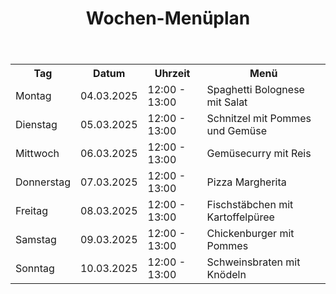 <header>
    <h1>Wochen-Menüplan</h1>
</header>

<table>
    <tr>
        <th>Tag</th>
        <th>Datum</th>
        <th>Uhrzeit</th>
        <th>Menü</th>
    </tr>
    <tr>
        <td>Montag</td>
        <td>04.03.2025</td>
        <td>12:00 - 13:00</td>
        <td>Spaghetti Bolognese mit Salat</td>
    </tr>
    <tr>
        <td>Dienstag</td>
        <td>05.03.2025</td>
        <td>12:00 - 13:00</td>
        <td>Schnitzel mit Pommes und Gemüse</td>
    </tr>
    <tr>
        <td>Mittwoch</td>
        <td>06.03.2025</td>
        <td>12:00 - 13:00</td>
        <td>Gemüsecurry mit Reis</td>
    </tr>
    <tr>
        <td>Donnerstag</td>
        <td>07.03.2025</td>
        <td>12:00 - 13:00</td>
        <td>Pizza Margherita</td>
    </tr>
    <tr>
        <td>Freitag</td>
        <td>08.03.2025</td>
        <td>12:00 - 13:00</td>
        <td>Fischstäbchen mit Kartoffelpüree</td>
    </tr>
    <tr>
        <td>Samstag</td>
        <td>09.03.2025</td>
        <td>12:00 - 13:00</td>
        <td>Chickenburger mit Pommes</td>
    </tr>
    <tr>
        <td>Sonntag</td>
        <td>10.03.2025</td>
        <td>12:00 - 13:00</td>
        <td>Schweinsbraten mit Knödeln</td>
    </tr>
</table>
